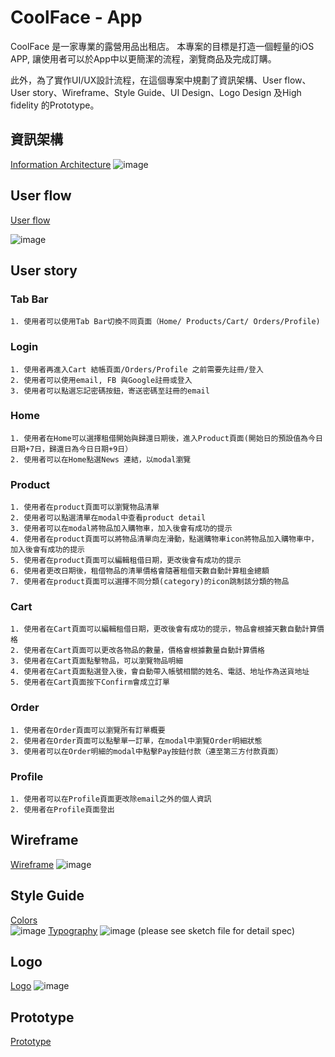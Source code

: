 # CoolFace - App

CoolFace 是一家專業的露營用品出租店。
本專案的目標是打造一個輕量的iOS APP, 讓使用者可以於App中以更簡潔的流程，瀏覽商品及完成訂購。

此外，為了實作UI/UX設計流程，在這個專案中規劃了資訊架構、User flow、User story、Wireframe、Style Guide、UI Design、Logo Design 及High fidelity 的Prototype。

## 資訊架構 
  [Information Architecture](IA.png)
  ![image](IA.png)

## User flow
  [User flow](UserFlow.png)
  
  ![image](UserFlow.png)

## User story

###   Tab Bar
	1. 使用者可以使用Tab Bar切換不同頁面（Home/ Products/Cart/ Orders/Profile)

###   Login
	1. 使用者再進入Cart 結帳頁面/Orders/Profile 之前需要先註冊/登入
	2. 使用者可以使用email, FB 與Google註冊或登入
	3. 使用者可以點選忘記密碼按鈕，寄送密碼至註冊的email

###   Home
	1. 使用者在Home可以選擇租借開始與歸還日期後，進入Product頁面(開始日的預設值為今日日期+7日，歸還日為今日日期+9日）
	2. 使用者可以在Home點選News 連結，以modal瀏覽
###   Product
	1. 使用者在product頁面可以瀏覽物品清單
	2. 使用者可以點選清單在modal中查看product detail
	3. 使用者可以在modal將物品加入購物車，加入後會有成功的提示
	4. 使用者在product頁面可以將物品清單向左滑動，點選購物車icon將物品加入購物車中，加入後會有成功的提示
	5. 使用者在product頁面可以編輯租借日期，更改後會有成功的提示
	6. 使用者更改日期後，租借物品的清單價格會隨著租借天數自動計算租金總額
	7. 使用者在product頁面可以選擇不同分類(category)的icon跳制該分類的物品
###   Cart
	1. 使用者在Cart頁面可以編輯租借日期，更改後會有成功的提示，物品會根據天數自動計算價格
	2. 使用者在Cart頁面可以更改各物品的數量，價格會根據數量自動計算價格
	3. 使用者在Cart頁面點擊物品，可以瀏覽物品明細
	4. 使用者在Cart頁面點選登入後，會自動帶入帳號相關的姓名、電話、地址作為送貨地址
	5. 使用者在Cart頁面按下Confirm會成立訂單
###   Order
	1. 使用者在Order頁面可以瀏覽所有訂單概要
	2. 使用者在Order頁面可以點擊單一訂單，在modal中瀏覽Order明細狀態
	3. 使用者可以在Order明細的modal中點擊Pay按鈕付款（連至第三方付款頁面）
###   Profile
	1. 使用者可以在Profile頁面更改除email之外的個人資訊
	2. 使用者在Profile頁面登出



## Wireframe
  [Wireframe](wireframe.png)
  ![image](wireframe.png)

## Style Guide
  [Colors](Colors.png)  
  ![image](Colors.png) 
  [Typography](Typography-Dark.png)
  ![image](Typography-Dark.png)
  (please see sketch file for detail spec)
  
## Logo
  [Logo](Logo.png)
  ![image](Logo.png)
  
## Prototype
  [Prototype](https://projects.invisionapp.com/share/U5T17318316AQ7#/screens)

